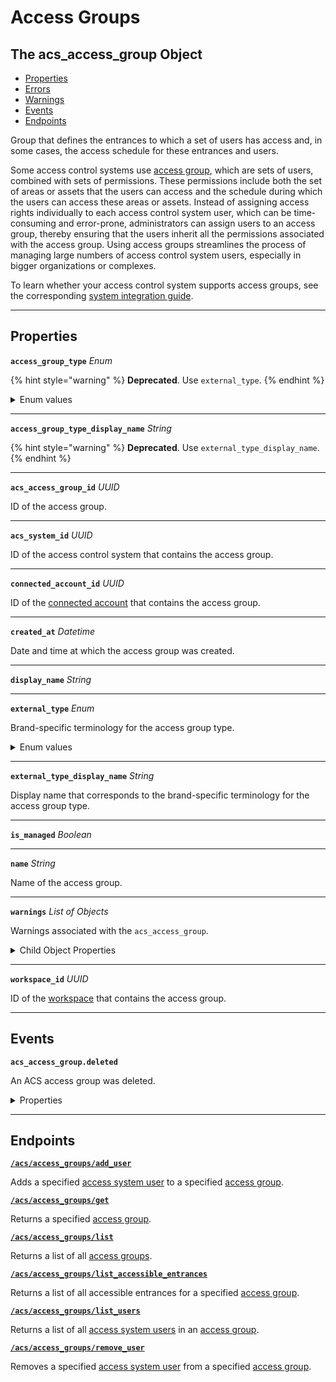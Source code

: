 # Access Groups


## The acs_access_group Object

- [Properties](./#properties)
- [Errors](./#errors)
- [Warnings](./#warnings)
- [Events](./#events)
- [Endpoints](./#endpoints)


Group that defines the entrances to which a set of users has access and, in some cases, the access schedule for these entrances and users.

Some access control systems use [access group](https://docs.seam.co/latest/capability-guides/access-systems/assigning-users-to-access-groups), which are sets of users, combined with sets of permissions. These permissions include both the set of areas or assets that the users can access and the schedule during which the users can access these areas or assets. Instead of assigning access rights individually to each access control system user, which can be time-consuming and error-prone, administrators can assign users to an access group, thereby ensuring that the users inherit all the permissions associated with the access group. Using access groups streamlines the process of managing large numbers of access control system users, especially in bigger organizations or complexes.

To learn whether your access control system supports access groups, see the corresponding [system integration guide](../../../device-and-system-integration-guides/overview.md#access-control-systems).

---
## Properties

**`access_group_type`** *Enum*


{% hint style="warning" %}
**Deprecated**. Use `external_type`.
{% endhint %}

<details>
<summary>Enum values</summary>

- <code>pti_unit</code>
- <code>pti_access_level</code>
- <code>salto_ks_access_group</code>
- <code>brivo_group</code>
- <code>salto_space_group</code>
- <code>dormakaba_community_access_group</code>
</details>


---

**`access_group_type_display_name`** *String*


{% hint style="warning" %}
**Deprecated**. Use `external_type_display_name`.
{% endhint %}



---

**`acs_access_group_id`** *UUID*

ID of the access group.




---

**`acs_system_id`** *UUID*

ID of the access control system that contains the access group.




---

**`connected_account_id`** *UUID*

ID of the [connected account](../../../core-concepts/connected-accounts/README.md) that contains the access group.




---

**`created_at`** *Datetime*

Date and time at which the access group was created.




---

**`display_name`** *String*





---

**`external_type`** *Enum*

Brand-specific terminology for the access group type.


<details>
<summary>Enum values</summary>

- <code>pti_unit</code>
- <code>pti_access_level</code>
- <code>salto_ks_access_group</code>
- <code>brivo_group</code>
- <code>salto_space_group</code>
- <code>dormakaba_community_access_group</code>
</details>


---

**`external_type_display_name`** *String*

Display name that corresponds to the brand-specific terminology for the access group type.




---

**`is_managed`** *Boolean*





---

**`name`** *String*

Name of the access group.




---

**`warnings`** *List* *of Objects*

Warnings associated with the `acs_access_group`.



<details>
  <summary>Child Object Properties</summary>

  <strong><code>created_at</code></strong> <i>Datetime</i>
  
    Date and time at which Seam created the warning.

  <strong><code>message</code></strong> <i>String</i>
  
    Detailed description of the warning. Provides insights into the issue and potentially how to rectify it.

  <strong><code>warning_code</code></strong> <i>Enum</i>
  
    Unique identifier of the type of warning. Enables quick recognition and categorization of the issue.
  <details>
      <summary>Enum values:</summary>
  
      - <code>unknown_issue_with_acs_access_group</code>
  </details>
</details>

---

**`workspace_id`** *UUID*

ID of the [workspace](../../../core-concepts/workspaces/README.md) that contains the access group.




---


## Events

**`acs_access_group.deleted`**

An ACS access group was deleted.

<details>

<summary>Properties</summary>

<strong><code>acs_access_group_id</code></strong> <i>UUID</i>

  ID of the affected access group.

<strong><code>acs_system_id</code></strong> <i>UUID</i>

  ID of the access system.

<strong><code>connected_account_id</code></strong> <i>UUID</i>

  ID of the connected account.

<strong><code>created_at</code></strong> <i>Datetime</i>

  Date and time at which the event was created.

<strong><code>event_id</code></strong> <i>UUID</i>

  ID of the event.

<strong><code>event_type</code></strong> <i>Enum</i>

  Value: `acs_access_group.deleted`

<strong><code>occurred_at</code></strong> <i>Datetime</i>

  Date and time at which the event occurred.

<strong><code>workspace_id</code></strong> <i>UUID</i>

  ID of the workspace associated with the event.
</details>

---

## Endpoints


[**`/acs/access_groups/add_user`**](./add_user.md)

Adds a specified [access system user](https://docs.seam.co/latest/capability-guides/access-systems/user-management) to a specified [access group](https://docs.seam.co/latest/capability-guides/access-systems/assigning-users-to-access-groups).


[**`/acs/access_groups/get`**](./get.md)

Returns a specified [access group](https://docs.seam.co/latest/capability-guides/access-systems/assigning-users-to-access-groups).


[**`/acs/access_groups/list`**](./list.md)

Returns a list of all [access groups](https://docs.seam.co/latest/capability-guides/access-systems/assigning-users-to-access-groups).


[**`/acs/access_groups/list_accessible_entrances`**](./list_accessible_entrances.md)

Returns a list of all accessible entrances for a specified [access group](https://docs.seam.co/latest/capability-guides/access-systems/assigning-users-to-access-groups).


[**`/acs/access_groups/list_users`**](./list_users.md)

Returns a list of all [access system users](https://docs.seam.co/latest/capability-guides/access-systems/user-management) in an [access group](https://docs.seam.co/latest/capability-guides/access-systems/assigning-users-to-access-groups).


[**`/acs/access_groups/remove_user`**](./remove_user.md)

Removes a specified [access system user](https://docs.seam.co/latest/capability-guides/access-systems/user-management) from a specified [access group](https://docs.seam.co/latest/capability-guides/access-systems/assigning-users-to-access-groups).


